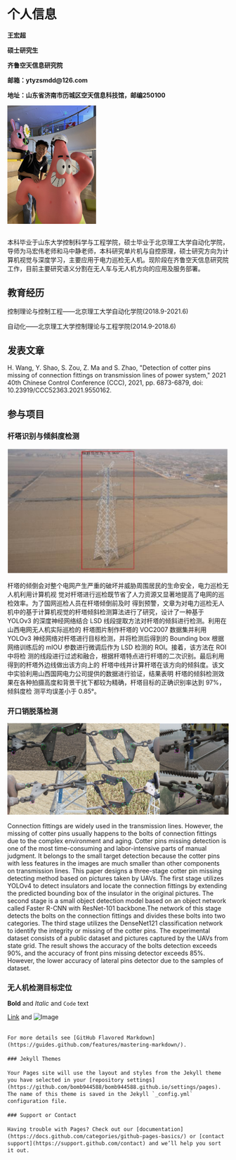 # 个人信息

<table border="0">
  <tr>
    <tr width="75%">
      <p><b>王宏超</b></p>
      <p><b>硕士研究生</b></p>
      <p><b>齐鲁空天信息研究院</b></p>
      <p><b>邮箱：ytyzsmdd@126.com</b></p>
      <p><b>地址：山东省济南市历城区空天信息科技馆，邮编250100</b></p>
    </tr>  
    <tr width="25%">
      <img src="/mine.jpg" width="40%">   
    </tr>
  </tr>
</table>

本科毕业于山东大学控制科学与工程学院，硕士毕业于北京理工大学自动化学院，导师为马宏伟老师和马中静老师，本科研究单片机与自控原理，硕士研究方向为计算机视觉与深度学习，主要应用于电力巡检无人机。现阶段在齐鲁空天信息研究院工作，目前主要研究语义分割在无人车与无人机方向的应用及服务部署。

## 教育经历

控制理论与控制工程——北京理工大学自动化学院(2018.9-2021.6)

自动化——北京理工大学控制理论与工程学院(2014.9-2018.6)

## 发表文章

H. Wang, Y. Shao, S. Zou, Z. Ma and S. Zhao, "Detection of cotter pins missing of connection fittings on transmission lines of power system," 2021 40th Chinese Control Conference (CCC), 2021, pp. 6873-6879, doi: 10.23919/CCC52363.2021.9550162.

## 参与项目

### 杆塔识别与倾斜度检测

![杆塔倾斜度检测](/杆塔.png)

杆塔的倾倒会对整个电网产生严重的破坏并威胁周围居民的生命安全，电力巡检无人机利用计算机视 觉对杆塔进行巡检既节省了人力资源又显著地提高了电网的巡检效率。为了国网巡检人员在杆塔倾倒前及时 得到预警，文章为对电力巡检无人机中的基于计算机视觉的杆塔倾斜检测算法进行了研究，设计了一种基于 YOLOv3 的深度神经网络结合 LSD 线段提取方法对杆塔的倾斜进行检测。利用在山西电网无人机实际巡检的 杆塔图片制作杆塔的 VOC2007 数据集并利用 YOLOv3 神经网络对杆塔进行目标检测，并将检测后得到的 Bounding box 根据网络训练后的 mIOU 参数进行微调后作为 LSD 检测的 ROI。接着，该方法在 ROI 中将检 测的线段进行过滤和融合，根据杆塔特点进行杆塔的二次识别。最后利用得到的杆塔外边线做出该方向上的 杆塔中线并计算杆塔在该方向的倾斜度。该文中实验利用山西国网电力公司提供的数据进行验证，结果表明 杆塔的倾斜检测效果在各种拍摄高度和背景干扰下都较为精确，杆塔目标的正确识别率达到 97%，倾斜度检 测平均误差小于 0.85°。

### 开口销脱落检测

![开口销脱落检测](/开口销.png)

Connection fittings are widely used in the transmission lines. However, the missing of cotter pins usually happens
to the bolts of connection fittings due to the complex environment and aging. Cotter pins missing detection is one of the most
time-consuming and labor-intensive parts of manual judgment. It belongs to the small target detection because the cotter pins
with less features in the images are much smaller than other components on transmission lines. This paper designs a three-stage
cotter pin missing detecting method based on pictures taken by UAVs. The first stage utilizes YOLOv4 to detect insulators and
locate the connection fittings by extending the predicted bounding box of the insulator in the original pictures. The second stage
is a small object detection model based on an object network called Faster R-CNN with ResNet-101 backbone.The network of
this stage detects the bolts on the connection fittings and divides these bolts into two categories. The third stage utilizes the
DenseNet121 classification network to identify the integrity or missing of the cotter pins. The experimental dataset consists of a
public dataset and pictures captured by the UAVs from state grid. The result shows the accuracy of the bolts detection exceeds
90%, and the accuracy of front pins missing detector exceeds 85%. However, the lower accuracy of lateral pins detector due to
the samples of dataset.

### 无人机检测目标定位


**Bold** and _Italic_ and `Code` text

[Link](url) and ![Image](src)
```

For more details see [GitHub Flavored Markdown](https://guides.github.com/features/mastering-markdown/).

### Jekyll Themes

Your Pages site will use the layout and styles from the Jekyll theme you have selected in your [repository settings](https://github.com/bomb944588/bomb944588.github.io/settings/pages). The name of this theme is saved in the Jekyll `_config.yml` configuration file.

### Support or Contact

Having trouble with Pages? Check out our [documentation](https://docs.github.com/categories/github-pages-basics/) or [contact support](https://support.github.com/contact) and we’ll help you sort it out.
